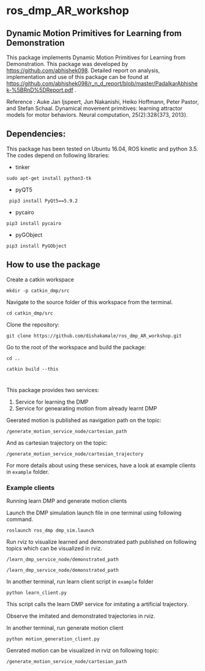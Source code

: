 # ros_dmp_AR_workshop


## Dynamic Motion Primitives for Learning from Demonstration

This package implements Dynamic Motion Primitives for Learning from Demonstration. This package was developed by https://github.com/abhishek098. Detailed report on analysis, implementation and use of this package can be found at https://github.com/abhishek098/r_n_d_report/blob/master/PadalkarAbhishek-%5BRnD%5DReport.pdf . 

Reference : Auke Jan Ijspeert, Jun Nakanishi, Heiko Hoffmann, Peter Pastor, and Stefan Schaal. Dynamical movement primitives: learning attractor models for motor behaviors. Neural computation, 25(2):328{373, 2013}. 

## Dependencies:

This package has been tested on Ubuntu 16.04, ROS kinetic and python 3.5. The codes depend on following libraries: 

* tinker

`sudo apt-get install python3-tk`

* pyQT5

` pip3 install PyQt5==5.9.2`

* pycairo

`pip3 install pycairo`

* pyGObject

`pip3 install PyGObject`



## How to use the package

Create a catkin workspace

`mkdir -p catkin_dmp/src`

Navigate to the source folder of this workspace from the terminal. 

`cd catkin_dmp/src`

Clone the repository:

`git clone https://github.com/dishakamale/ros_dmp_AR_workshop.git`

Go to the root of the workspace and build the package:

`cd ..`

`catkin build --this`

#
This package provides two services:
1. Service for learning the DMP
2. Service for genearating motion from already learnt DMP

Geerated motion is published as navigation path on the topic:

`/generate_motion_service_node/cartesian_path`

And as cartesian trajectory on the topic:

`/generate_motion_service_node/cartesian_trajectory`

For more details about using these services, have a look at example clients in `example` folder. 

### Example clients
Running learn DMP and generate motion clients

Launch the DMP simulation launch file in one terminal using following command.

`roslaunch ros_dmp dmp_sim.launch`

Run rviz to visualize learned and demonstrated path published on following topics which can be visualized in rviz. 

`/learn_dmp_service_node/demonstrated_path`

`/learn_dmp_service_node/demonstrated_path`

In another terminal, run learn client script in `example` folder

`python learn_client.py`

This script calls the learn DMP service for imitating a artificial trajectory. 

Observe the imitated and demonstrated trajectories in rviz.

In another terminal, run generate motion client

`python motion_generation_client.py`

Genrated motion can be visualized in rviz on following topic:

`/generate_motion_service_node/cartesian_path`
